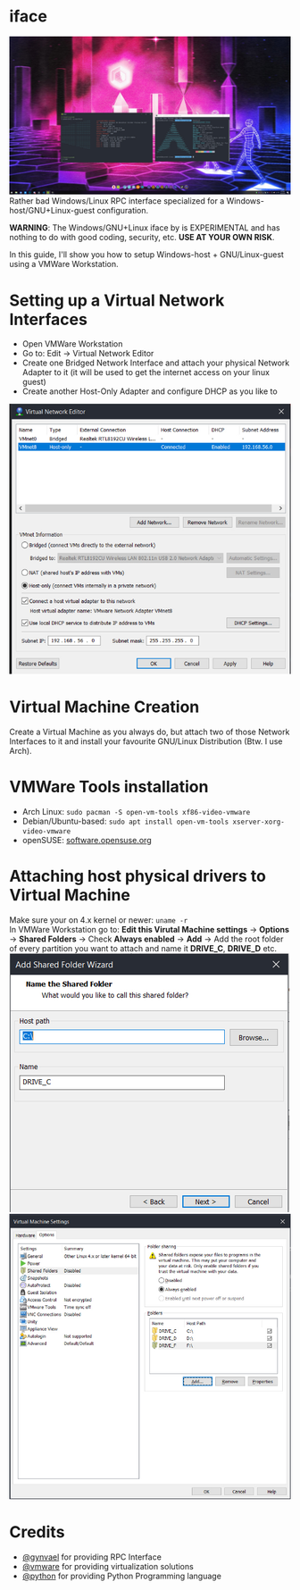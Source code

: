 # iface
![](media/preview.jpg)
Rather bad Windows/Linux RPC interface specialized for a Windows-host/GNU+Linux-guest configuration.

**WARNING**: The Windows/GNU+Linux iface by is EXPERIMENTAL and has nothing to do with good coding, security, etc. **USE AT YOUR OWN RISK**.

In this guide, I'll show you how to setup Windows-host + GNU/Linux-guest using a VMWare Workstation.

# Setting up a Virtual Network Interfaces

* Open VMWare Workstation
* Go to: Edit -> Virtual Network Editor
* Create one Bridged Network Interface and attach your physical Network Adapter to it (it will be used to get the internet access on your linux guest)
* Create another Host-Only Adapter and configure DHCP as you like to

![](media/virtual-adapters.jpg)

# Virtual Machine Creation
Create a Virtual Machine as you always do, but attach two of those Network Interfaces to it and install your favourite GNU/Linux Distribution (Btw. I use Arch). 

# VMWare Tools installation
* Arch Linux: ```sudo pacman -S open-vm-tools xf86-video-vmware```
* Debian/Ubuntu-based: ```sudo apt install open-vm-tools xserver-xorg-video-vmware```
* openSUSE: [software.opensuse.org](https://software.opensuse.org/download.html?project=Virtualization%3AVMware&package=open-vm-tools)

# Attaching host physical drivers to Virtual Machine
Make sure your on 4.x kernel or newer: ```uname -r```\
In VMWare Workstation go to: **Edit this Virutal Machine settings** -> **Options** -> **Shared Folders** -> Check **Always enabled** -> **Add** -> Add the root folder of every partition you want to attach and name it **DRIVE_C**, **DRIVE_D** etc.
![](media/disk_attaching.jpg)
![](media/disks_attached.jpg)
# Credits
* [@gynvael](https://github.com/gynvael) for providing RPC Interface
* [@vmware](https://github.com/vmware) for providing virtualization solutions
* [@python](https://github.com/python) for providing Python Programming language